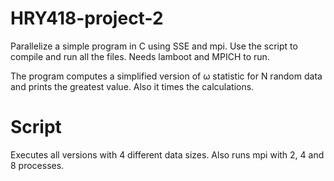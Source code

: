 # HRY418-project-2

Parallelize a simple program in C using SSE and mpi. Use the script to compile and run all the files. Needs lamboot and MPICH to run.

The program computes a simplified version of ω statistic for N random data and prints the greatest value. Also it times the calculations. 


# Script

Executes all versions with 4 different data sizes. Also runs mpi with 2, 4 and 8 processes.
